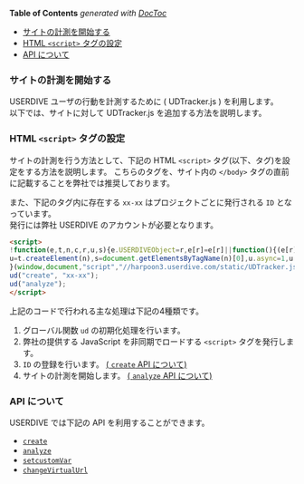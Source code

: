 <!-- START doctoc generated TOC please keep comment here to allow auto update -->
<!-- DON'T EDIT THIS SECTION, INSTEAD RE-RUN doctoc TO UPDATE -->
**Table of Contents**  *generated with [DocToc](https://github.com/thlorenz/doctoc)*

- [サイトの計測を開始する](#%E3%82%B5%E3%82%A4%E3%83%88%E3%81%AE%E8%A8%88%E6%B8%AC%E3%82%92%E9%96%8B%E5%A7%8B%E3%81%99%E3%82%8B)
- [HTML `<script>` タグの設定](#html-script-%E3%82%BF%E3%82%B0%E3%81%AE%E8%A8%AD%E5%AE%9A)
- [API について](#api-%E3%81%AB%E3%81%A4%E3%81%84%E3%81%A6)

<!-- END doctoc generated TOC please keep comment here to allow auto update -->

### サイトの計測を開始する

USERDIVE ユーザの行動を計測するために ( UDTracker.js ) を利用します。  
以下では、サイトに対して UDTracker.js を追加する方法を説明します。

### HTML `<script>` タグの設定

サイトの計測を行う方法として、下記の HTML `<script>` タグ(以下、タグ)を設定をする方法を説明します。
こちらのタグを、サイト内の `</body>` タグの直前に記載することを弊社では推奨しております。

また、下記のタグ内に存在する `xx-xx` はプロジェクトごとに発行される `ID` となっています。  
発行には弊社 USERDIVE のアカウントが必要となります。

```html
<script>
!function(e,t,n,c,r,u,s){e.USERDIVEObject=r,e[r]=e[r]||function(){(e[r].queue=e[r].queue||[]).push(arguments)},
u=t.createElement(n),s=document.getElementsByTagName(n)[0],u.async=1,u.src=c,s.parentNode.insertBefore(u,s)
}(window,document,"script","//harpoon3.userdive.com/static/UDTracker.js?" + new Date().getTime(),"ud");
ud("create", "xx-xx");
ud("analyze");
</script>
```

上記のコードで行われる主な処理は下記の4種類です。

1. グローバル関数 `ud` の初期化処理を行います。
1. 弊社の提供する JavaScript を非同期でロードする `<script>` タグを発行します。
1. `ID` の登録を行います。 [( `create` API について)](./api/create.html)
1. サイトの計測を開始します。 [( `analyze` API について)](./api/analyze.html)

### API について

USERDIVE では下記の API を利用することができます。

- [`create`](./api/create.html)
- [`analyze`](./api/analyze.html)
- [`setcustomVar`](./api/setcustomvar.html)
- [`changeVirtualUrl`](./api/changevirtualurl.html)
